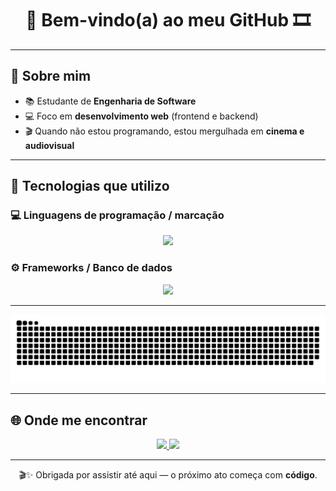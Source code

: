 
<h1 align="center">🎥 Bem-vindo(a) ao meu GitHub 🎞️</h1>

---

## 🌟 Sobre mim  
- 📚 Estudante de **Engenharia de Software**  
- 💻 Foco em **desenvolvimento web** (frontend e backend)  
- 🎬 Quando não estou programando, estou mergulhada em **cinema e audiovisual**  

---

## 🚀 Tecnologias que utilizo

### 💻 Linguagens de programação / marcação
<p align="center">
  <img src="https://skillicons.dev/icons?i=java,js,ts,html,css,python&theme=dark" />
</p>

### ⚙️ Frameworks / Banco de dados
<p align="center">
  <img src="https://skillicons.dev/icons?i=spring,angular,react,tailwind,mysql,nodejs&theme=dark" />
</p>

---

<p align="center">
  <img src="https://github.com/platane/snk/raw/output/github-contribution-grid-snake.svg" alt="Snake animation" />
</p>

---

## 🌐 Onde me encontrar  
<p align="center">
  <a href="https://www.linkedin.com/in/isabela-miranda-3b2538324/" target="_blank">
    <img src="https://img.shields.io/badge/LinkedIn-%230077B5.svg?style=for-the-badge&logo=linkedin&logoColor=white"/>
  </a>
  <a href="mailto:mirandaisabela821@gmail.com">
    <img src="https://img.shields.io/badge/Email-%23EA4335.svg?style=for-the-badge&logo=gmail&logoColor=white"/>
  </a>
</p>

---

<p align="center">
  🎬✨ Obrigada por assistir até aqui — o próximo ato começa com <strong>código</strong>.  
</p>
